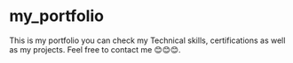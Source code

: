 # my_portfolio
This is my portfolio you can check my Technical skills, certifications as well as my projects. Feel free to contact me 😊😊😊.